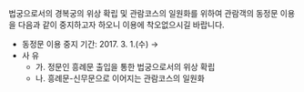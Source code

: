 법궁으로서의 경복궁의 위상 확립 및 관람코스의 일원화를 위하여 관람객의 동정문 이용을 다음과 같이 중지하고자 하오니 이용에 착오없으시길 바랍니다. 
- 동정문 이용 중지 기간: 2017. 3. 1.(수) →
- 사 유
  - 가. 정문인 흥례문 출입을 통한 법궁으로서의 위상 확립
  - 나. 흥례문-신무문으로 이어지는 관람코스의 일원화